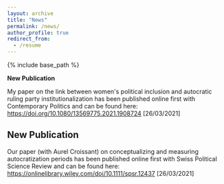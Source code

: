 ```yaml
---
layout: archive
title: "News"
permalink: /news/
author_profile: true
redirect_from:
  - /resume
---
```


{% include base_path %}

**New Publication**


My paper on the link between women's political inclusion and autocratic ruling party institutionalization has been published online first with Contemporary Politics and can be found here: https://doi.org/10.1080/13569775.2021.1908724
[26/03/2021]

**New Publication**
------

Our paper (with Aurel Croissant) on conceptualizing and measuring autocratization periods has been published online first with Swiss Political Science Review and can be found here: https://onlinelibrary.wiley.com/doi/10.1111/spsr.12437
[26/03/2021]




